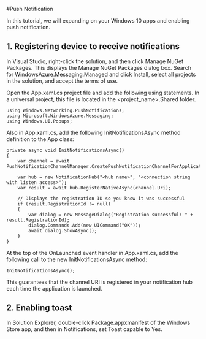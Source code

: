 #Push Notification

In this tutorial, we will expanding on your Windows 10 apps and enabling push notification. 

## 1. Registering device to receive notifications

In Visual Studio, right-click the solution, and then click Manage NuGet Packages. This displays the Manage NuGet Packages dialog box.
Search for WindowsAzure.Messaging.Managed and click Install, select all projects in the solution, and accept the terms of use.

Open the App.xaml.cs project file and add the following using statements. In a universal project, this file is located in the <project_name>.Shared folder.

    using Windows.Networking.PushNotifications;
	using Microsoft.WindowsAzure.Messaging;
	using Windows.UI.Popups;
	
Also in App.xaml.cs, add the following InitNotificationsAsync method definition to the App class:

	private async void InitNotificationsAsync()
	{
		var channel = await PushNotificationChannelManager.CreatePushNotificationChannelForApplicationAsync();
	
		var hub = new NotificationHub("<hub name>", "<connection string with listen access>");
		var result = await hub.RegisterNativeAsync(channel.Uri);

		// Displays the registration ID so you know it was successful
		if (result.RegistrationId != null)
		{
			var dialog = new MessageDialog("Registration successful: " + result.RegistrationId);
			dialog.Commands.Add(new UICommand("OK"));
			await dialog.ShowAsync();
		}
	}

At the top of the OnLaunched event handler in App.xaml.cs, add the following call to the new InitNotificationsAsync method:

	InitNotificationsAsync();
	
This guarantees that the channel URI is registered in your notification hub each time the application is launched.

## 2. Enabling toast

In Solution Explorer, double-click Package.appxmanifest of the Windows Store app, and then in Notifications, set Toast capable to Yes.